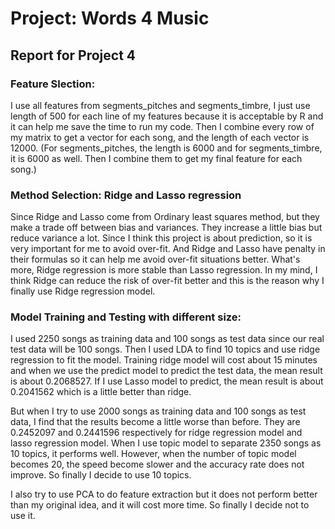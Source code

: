 # Project: Words 4 Music
## Report for Project 4

### Feature Slection:
I use all features from segments_pitches and segments_timbre, I just use length of 500 for each line of my features because it is acceptable by R and it can help me save the time to run my code. Then I combine every row of my matrix to get a vector for each song, and the length of each vector is 12000. (For segments_pitches, the length is 6000 and for segments_timbre, it is 6000 as well. Then I combine them to get my final feature for each song.)

### Method Selection: Ridge and Lasso regression
Since Ridge and Lasso come from Ordinary least squares method, but they make a trade off between bias and variances. They increase a little bias but reduce variance a lot. Since I think this project is about prediction, so it is very important for me to avoid over-fit. And Ridge and Lasso have penalty in their formulas so it can help me avoid over-fit situations better. What's more, Ridge regression is more stable than Lasso regression. In my mind, I think Ridge can reduce the risk of over-fit better and this is the reason why I finally use Ridge regression model.

### Model Training and Testing with different size:

I used 2250 songs as training data and 100 songs as test data since our real test data will be 100 songs. Then I used LDA to find 10 topics and use ridge regression to fit the model. Training ridge model will cost about 15 minutes and when we use the predict model to predict the test data, the mean result is about 0.2068527. If I use Lasso model to predict, the mean result is about 0.2041562 which is a little better than ridge.

But when I try to use 2000 songs as training data and 100 songs as test data, I find that the results become a little worse than before. They are 0.2452097 and 0.2441596 respectively for ridge regression model and lasso regression model. When I use topic model to separate 2350 songs as 10 topics, it performs well. However, when the number of topic model becomes 20, the speed become slower and the accuracy rate does not improve. So finally I decide to use 10 topics.

I also try to use PCA to do feature extraction but it does not perform better than my original idea, and it will cost more time. So finally I decide not to use it.
